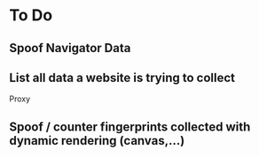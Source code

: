# To Do

## Spoof Navigator Data


## List all data a website is trying to collect

Proxy


## Spoof / counter fingerprints collected with dynamic rendering (canvas,...)